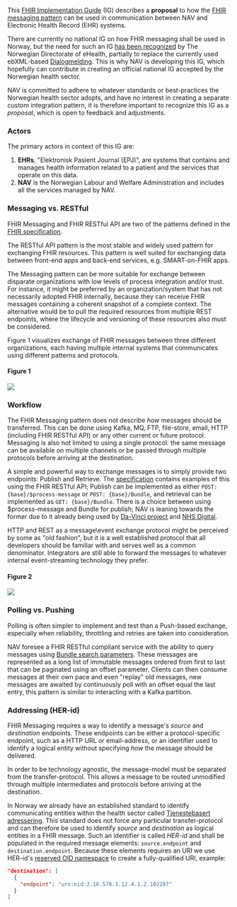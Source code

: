 This [FHIR Implementation Guide](https://www.hl7.org/fhir/implementationguide.html) (IG) describes a **proposal** to how the [FHIR messaging pattern](https://www.hl7.org/fhir/messaging.html) can be used in communication between NAV and Electronic Health Record (EHR) systems.

There are currently no national IG on how FHIR messaging shall be used in Norway, but the need for such an IG [has been recognized](https://github.com/HL7Norway/best-practice/blob/master/docs/messaging.md) by The Norwegian Directorate of eHealth, partially to replace the currently used ebXML-based [Dialogmelding](https://www.ehelse.no/Standardisering/standarder/dialogmelding-v1.1). This is why NAV is developing this IG, which hopefully can contribute in creating an official national IG accepted by the Norwegian health sector.

NAV is committed to adhere to whatever standards or best-practices the Norwegian health sector adopts, and have no interest in creating a separate custom integration pattern, it is therefore important to recognize this IG as a *proposal*, which is open to feedback and adjustments.

### Actors
The primary actors in context of this IG are:
1.  **EHRs**, "Elektronisk Pasient Journal (EPJ)", are systems that contains and manages health information related to a patient and the services that operate on this data.
1.  **NAV** is the Norwegian Labour and Welfare Administration and includes all the services managed by NAV.

### Messaging vs. RESTful
FHIR Messaging and FHIR RESTful API are two of the patterns defined in the [FHIR specification](https://www.hl7.org/fhir/exchange-module.html).

The RESTful API pattern is the most stable and widely used pattern for exchanging FHIR resources. This pattern is well suited for exchanging data between front-end apps and back-end services, e.g. SMART-on-FHIR apps.

The Messaging pattern can be more suitable for exchange between disparate organizations with low levels of process integration and/or trust. For instance, it might be preferred by an organization/system that has not necessarily adopted FHIR internally, because they can receive FHIR messages containing a coherent snapshot of a complete context. The alternative would be to pull the required resources from multiple REST endpoints, where the lifecycle and versioning of these resources also must be considered.

Figure 1 visualizes exchange of FHIR messages between three different organizations, each having multiple internal systems that communicates using different patterns and protocols.

#### Figure 1
[![](https://mermaid.ink/img/eyJjb2RlIjoiZmxvd2NoYXJ0ICBcbiAgICBzdWJncmFwaCBOQVZcbiAgICBkaXJlY3Rpb24gTFJcbiAgICB5MS0tPnxGSElSIFJFU1RmdWx8eTJcbiAgICB5MS0tPnxLYWZrYXx5M1xuICAgIGVuZFxuICAgIHN1YmdyYXBoIEVIUjJcbiAgICB6Mi0tPnoxXG4gICAgejEtLT58cHJvcHJpZXRhcnl8ejJcbiAgICB6My0tPnxvcGVuRUhSfHoyXG4gICAgZW5kXG4gICAgc3ViZ3JhcGggRUhSMVxuICAgIGRpcmVjdGlvbiBMUlxuICAgIHgxLS0-eDJcbiAgICB4Mi0tPnxGSElSIFJFU1RmdWx8eDNcbiAgICB4My0tPngyXG4gICAgeDQtLT58cHJvcHJpZXRhcnl8eDNcbiAgICBlbmRcbiAgICBFSFIxLS4gRkhJUiBNZXNzYWdpbmcgLi0-TkFWXG4gICAgTkFWLS4tPkVIUjFcbiAgICBOQVYtLiBGSElSIE1lc3NhZ2luZyAuLT5FSFIyXG4gICAgRUhSMi0uLT5OQVZcbiAgICBzdHlsZSBFSFIxIGZpbGw6IzU0OTlDNyxzdHJva2U6IzMzM1xuICAgIHN0eWxlIE5BViBmaWxsOiNFNzRDM0Msc3Ryb2tlOiMzMzMiLCJtZXJtYWlkIjp7InRoZW1lIjoiZGVmYXVsdCJ9LCJ1cGRhdGVFZGl0b3IiOmZhbHNlLCJhdXRvU3luYyI6dHJ1ZSwidXBkYXRlRGlhZ3JhbSI6ZmFsc2V9)](https://mermaid-js.github.io/mermaid-live-editor/edit/#eyJjb2RlIjoiZmxvd2NoYXJ0ICBcbiAgICBzdWJncmFwaCBOQVZcbiAgICBkaXJlY3Rpb24gTFJcbiAgICB5MS0tPnxGSElSIFJFU1RmdWx8eTJcbiAgICB5MS0tPnxLYWZrYXx5M1xuICAgIGVuZFxuICAgIHN1YmdyYXBoIEVIUjJcbiAgICB6Mi0tPnoxXG4gICAgejEtLT58cHJvcHJpZXRhcnl8ejJcbiAgICB6My0tPnxvcGVuRUhSfHoyXG4gICAgZW5kXG4gICAgc3ViZ3JhcGggRUhSMVxuICAgIGRpcmVjdGlvbiBMUlxuICAgIHgxLS0-eDJcbiAgICB4Mi0tPnxGSElSIFJFU1RmdWx8eDNcbiAgICB4My0tPngyXG4gICAgeDQtLT58cHJvcHJpZXRhcnl8eDNcbiAgICBlbmRcbiAgICBFSFIxLS4gRkhJUiBNZXNzYWdpbmcgLi0-TkFWXG4gICAgTkFWLS4tPkVIUjFcbiAgICBOQVYtLiBGSElSIE1lc3NhZ2luZyAuLT5FSFIyXG4gICAgRUhSMi0uLT5OQVZcbiAgICBzdHlsZSBFSFIxIGZpbGw6IzU0OTlDNyxzdHJva2U6IzMzM1xuICAgIHN0eWxlIE5BViBmaWxsOiNFNzRDM0Msc3Ryb2tlOiMzMzMiLCJtZXJtYWlkIjoie1xuICBcInRoZW1lXCI6IFwiZGVmYXVsdFwiXG59IiwidXBkYXRlRWRpdG9yIjpmYWxzZSwiYXV0b1N5bmMiOnRydWUsInVwZGF0ZURpYWdyYW0iOmZhbHNlfQ)

### Workflow
The FHIR Messaging pattern does not describe *how* messages should be transferred. This can be done using Kafka, MQ, FTP, file-store, email, HTTP (including FHIR RESTful API) or any other current or future protocol. Messaging is also not limited to using a single protocol: the same message can be available on multiple channels or be passed through multiple protocols before arriving at the destination.

A simple and powerful way to exchange messages is to simply provide two endpoints: Publish and Retrieve. The [specification](https://www.hl7.org/fhir/messaging.html#process) contains examples of this using the FHIR RESTful API; Publish can be implemented as either `POST: {base}/$process-message` or `POST: {base}/Bundle`, and retrieval can be implemented as `GET: {base}/Bundle`. There is a choice between using $process-message and Bundle for publish; NAV is leaning towards the former due to it already being used by [Da-Vinci project](http://build.fhir.org/ig/HL7/davinci-alerts/branches/master/guidance.html) and [NHS Digital](https://simplifier.net/guide/DigitalMedicines/process-message).

HTTP and REST as a message\event exchange protocol might be perceived by some as "old fashion", but it is a well established protocol that all developers should be familiar with and serves well as a common denominator. Integrators are still able to forward the messages to whatever internal event-streaming technology they prefer.

#### Figure 2
[![](https://mermaid.ink/img/eyJjb2RlIjoic2VxdWVuY2VEaWFncmFtXG4gICAgcmVjdCByZ2JhKDAsIDI1NSwgMCwgLjEpXG4gICAgbG9vcCBwZXJpb2RpYyBwb2xsaW5nXG4gICAgRUhSLT4-TkFWOiBHRVQgL0J1bmRsZT9tZXNzYWdlLmRlc3RpbmF0aW9uLXVyaT17aGVyLWlkfSZfb2Zmc2V0PXtvZmZzZXR9XG4gICAgTkFWLT4-RUhSOiBTZWFyY2hSZXN1bHRzW01lc3NhZ2VdXG4gICAgZW5kXG4gICAgZW5kXG5cbiAgICByZWN0IHJnYmEoMjU1LCAwLCAwLCAuMSlcbiAgICBFSFItPj5OQVY6IFBPU1QgLyRwcm9jZXNzLW1lc3NhZ2VcbiAgICBOQVYtPj5FSFI6IDIwMiBBY2NlcHRlZFxuICAgIGVuZCIsIm1lcm1haWQiOnsidGhlbWUiOiJkZWZhdWx0In0sInVwZGF0ZUVkaXRvciI6ZmFsc2UsImF1dG9TeW5jIjp0cnVlLCJ1cGRhdGVEaWFncmFtIjpmYWxzZX0)](https://mermaid-js.github.io/mermaid-live-editor/edit/#eyJjb2RlIjoic2VxdWVuY2VEaWFncmFtXG4gICAgcmVjdCByZ2JhKDAsIDI1NSwgMCwgLjEpXG4gICAgbG9vcCBwZXJpb2RpYyBwb2xsaW5nXG4gICAgRUhSLT4-TkFWOiBHRVQgL0J1bmRsZT9tZXNzYWdlLmRlc3RpbmF0aW9uLXVyaT17aGVyLWlkfSZfb2Zmc2V0PXtvZmZzZXR9XG4gICAgTkFWLT4-RUhSOiBTZWFyY2hSZXN1bHRzW01lc3NhZ2VdXG4gICAgZW5kXG4gICAgZW5kXG5cbiAgICByZWN0IHJnYmEoMjU1LCAwLCAwLCAuMSlcbiAgICBFSFItPj5OQVY6IFBPU1QgLyRwcm9jZXNzLW1lc3NhZ2VcbiAgICBOQVYtPj5FSFI6IDIwMiBBY2NlcHRlZFxuICAgIGVuZCIsIm1lcm1haWQiOiJ7XG4gIFwidGhlbWVcIjogXCJkZWZhdWx0XCJcbn0iLCJ1cGRhdGVFZGl0b3IiOmZhbHNlLCJhdXRvU3luYyI6dHJ1ZSwidXBkYXRlRGlhZ3JhbSI6ZmFsc2V9)

### Polling vs. Pushing
Polling is often simpler to implement and test than a Push-based exchange, especially when reliability, throttling and retries are taken into consideration.

NAV foresee a FHIR RESTful compliant service with the ability to query messages using [Bundle search parameters](https://www.hl7.org/fhir/bundle.html#search). These messages are represented as a long list of immutable messages ordered from first to last that can be paginated using an offset parameter. Clients can then consume messages at their own pace and even "replay" old messages, new messages are awaited by continuously poll with an offset equal the last entry, this pattern is similar to interacting with a Kafka partition.

### Addressing (HER-id)
FHIR Messaging requires a way to identify a message's *source* and *destination* endpoints. These endpoints can be either a protocol-specific endpoint, such as a HTTP URL or email-address, or an identifier used to identify a logical entity without specifying *how* the message should be delivered.

In order to be technology agnostic, the message-model must be separated from the transfer-protocol. This allows a message to be routed unmodified through multiple intermediates and protocols before arriving at the destination.

In Norway we already have an established standard to identify communicating entities within the health sector called [Tjenestebasert adressering](https://www.ehelse.no/standardisering/om-standardisering-i-e-helse/tjenestebasert-adressering#Om%20tjenestebasert%20adressering%20og%20tjenestetyper). This standard does not force any particular transfer-protocol and can therefore be used to identify *source* and *destination* as logical entities in a FHIR message. Such an identifier is called *HER-id* and shall be populated in the required message elements: `source.endpoint` and `destination.endpoint`. Because these elements requires an URI we use HER-id's [reserved OID namespace](https://www.ehelse.no/teknisk-dokumentasjon/oid-identifikatorserier-i-helse-og-omsorgstjenesten) to create a fully-qualified URI, example:

```json
"destination": [
  {
    "endpoint": "urn:oid:2.16.578.1.12.4.1.2.102287"
  }
]
```
